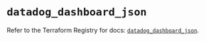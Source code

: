 # `datadog_dashboard_json`

Refer to the Terraform Registry for docs: [`datadog_dashboard_json`](https://registry.terraform.io/providers/datadog/datadog/3.48.1/docs/resources/dashboard_json).
